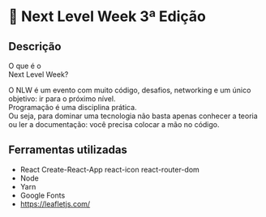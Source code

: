 # :rocket: Next Level Week 3ª Edição

## Descrição

O que é o<br>
Next Level Week?<br>

O NLW é um evento com muito código, desafios, networking e um único objetivo: ir para o próximo nível.<br>
Programação é uma disciplina prática.<br>
Ou seja, para dominar uma tecnologia não basta apenas conhecer a teoria ou ler a documentação: você precisa colocar a mão no código.

## Ferramentas utilizadas

- React
Create-React-App
react-icon
react-router-dom	
- Node
- Yarn
- Google Fonts
- https://leafletjs.com/
